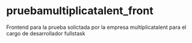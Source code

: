 # pruebamultiplicatalent_front
Frontend para la prueba solictada por la empresa multiplicatalent para el cargo de desarrollador fullstask
